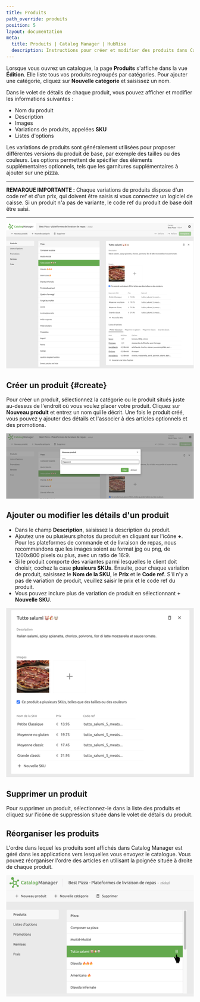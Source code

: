 ```yaml
---
title: Produits
path_override: produits
position: 5
layout: documentation
meta:
  title: Produits | Catalog Manager | HubRise
  description: Instructions pour créer et modifier des produits dans Catalog Manager. Synchronisez les catalogues entre votre logiciel de caisse et vos applications.
---
```


Lorsque vous ouvrez un catalogue, la page **Produits** s'affiche dans la vue **Édition**.
Elle liste tous vos produits regroupés par catégories. Pour ajouter une catégorie, cliquez sur **Nouvelle catégorie** et saisissez un nom.

Dans le volet de détails de chaque produit, vous pouvez afficher et modifier les informations suivantes :

- Nom du produit
- Description
- Images
- Variations de produits, appelées **SKU**
- Listes d'options

Les variations de produits sont généralement utilisées pour proposer différentes versions du produit de base, par exemple des tailles ou des couleurs. Les options permettent de spécifier des éléments supplémentaires optionnels, tels que les garnitures supplémentaires à ajouter sur une pizza.

***

**REMARQUE IMPORTANTE :** Chaque variations de produits dispose d'un code ref et d'un prix, qui doivent être saisis si vous connectez un logiciel de caisse. Si un produit n'a pas de variante, le code ref du produit de base doit être saisi.

***

![Liste de produits Catalog Manager](./images/002-2x-product-list.png)

## Créer un produit {#create}

Pour créer un produit, sélectionnez la catégorie ou le produit situés juste au-dessus de l'endroit où vous voulez placer votre produit. Cliquez sur **Nouveau produit** et entrez un nom qui le décrit. Une fois le produit créé, vous pouvez y ajouter des détails et l'associer à des articles optionnels et des promotions.

![Créer un produit Catalog Manager](./images/009-2x-create-new-product.png)

## Ajouter ou modifier les détails d'un produit

- Dans le champ **Description**, saisissez la description du produit.
- Ajoutez une ou plusieurs photos du produit en cliquant sur l'icône **+**. Pour les plateformes de commande et de livraison de repas, nous recommandons que les images soient au format jpg ou png, de 1200x800 pixels ou plus, avec un ratio de 16:9.
- Si le produit comporte des variantes parmi lesquelles le client doit choisir, cochez la case **plusieurs SKUs**.
  Ensuite, pour chaque variation de produit, saisissez le **Nom de la SKU**, le **Prix** et le **Code ref**.
  S'il n'y a pas de variation de produit, veuillez saisir le prix et le code ref du produit.
- Vous pouvez inclure plus de variation de produit en sélectionnant **+ Nouvelle SKU**.

![Ajouter les détails d'un produit Catalog Manager](./images/010-2x-new-product-details.png)

## Supprimer un produit

Pour supprimer un produit, sélectionnez-le dans la liste des produits et cliquez sur l'icône de suppression située dans le volet de détails du produit.

## Réorganiser les produits

L'ordre dans lequel les produits sont affichés dans Catalog Manager est géré dans les applications vers lesquelles vous envoyez le catalogue.
Vous pouvez réorganiser l'ordre des articles en utilisant la poignée située à droite de chaque produit.

![Réorganiser les produits Catalog Manager](./images/013-2x-move-product.png)
